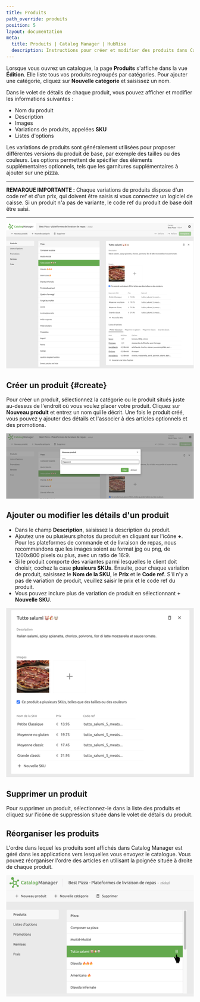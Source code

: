 ```yaml
---
title: Produits
path_override: produits
position: 5
layout: documentation
meta:
  title: Produits | Catalog Manager | HubRise
  description: Instructions pour créer et modifier des produits dans Catalog Manager. Synchronisez les catalogues entre votre logiciel de caisse et vos applications.
---
```


Lorsque vous ouvrez un catalogue, la page **Produits** s'affiche dans la vue **Édition**.
Elle liste tous vos produits regroupés par catégories. Pour ajouter une catégorie, cliquez sur **Nouvelle catégorie** et saisissez un nom.

Dans le volet de détails de chaque produit, vous pouvez afficher et modifier les informations suivantes :

- Nom du produit
- Description
- Images
- Variations de produits, appelées **SKU**
- Listes d'options

Les variations de produits sont généralement utilisées pour proposer différentes versions du produit de base, par exemple des tailles ou des couleurs. Les options permettent de spécifier des éléments supplémentaires optionnels, tels que les garnitures supplémentaires à ajouter sur une pizza.

***

**REMARQUE IMPORTANTE :** Chaque variations de produits dispose d'un code ref et d'un prix, qui doivent être saisis si vous connectez un logiciel de caisse. Si un produit n'a pas de variante, le code ref du produit de base doit être saisi.

***

![Liste de produits Catalog Manager](./images/002-2x-product-list.png)

## Créer un produit {#create}

Pour créer un produit, sélectionnez la catégorie ou le produit situés juste au-dessus de l'endroit où vous voulez placer votre produit. Cliquez sur **Nouveau produit** et entrez un nom qui le décrit. Une fois le produit créé, vous pouvez y ajouter des détails et l'associer à des articles optionnels et des promotions.

![Créer un produit Catalog Manager](./images/009-2x-create-new-product.png)

## Ajouter ou modifier les détails d'un produit

- Dans le champ **Description**, saisissez la description du produit.
- Ajoutez une ou plusieurs photos du produit en cliquant sur l'icône **+**. Pour les plateformes de commande et de livraison de repas, nous recommandons que les images soient au format jpg ou png, de 1200x800 pixels ou plus, avec un ratio de 16:9.
- Si le produit comporte des variantes parmi lesquelles le client doit choisir, cochez la case **plusieurs SKUs**.
  Ensuite, pour chaque variation de produit, saisissez le **Nom de la SKU**, le **Prix** et le **Code ref**.
  S'il n'y a pas de variation de produit, veuillez saisir le prix et le code ref du produit.
- Vous pouvez inclure plus de variation de produit en sélectionnant **+ Nouvelle SKU**.

![Ajouter les détails d'un produit Catalog Manager](./images/010-2x-new-product-details.png)

## Supprimer un produit

Pour supprimer un produit, sélectionnez-le dans la liste des produits et cliquez sur l'icône de suppression située dans le volet de détails du produit.

## Réorganiser les produits

L'ordre dans lequel les produits sont affichés dans Catalog Manager est géré dans les applications vers lesquelles vous envoyez le catalogue.
Vous pouvez réorganiser l'ordre des articles en utilisant la poignée située à droite de chaque produit.

![Réorganiser les produits Catalog Manager](./images/013-2x-move-product.png)
